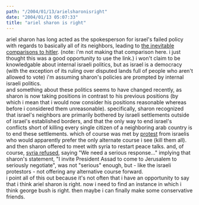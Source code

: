 ```yaml
---
path: "/2004/01/13/arielsharonisright" 
date: "2004/01/13 05:07:33" 
title: "ariel sharon is right" 
---
```

ariel sharon has long acted as the spokesperson for israel's failed policy with regards to basically all of its neighbors, leading to <a href="http://www.edge.org/q2004/q04_print.html#godwin">the inevitable comparisons to hitler</a>. (note: i'm not making that comparison here. i just thought this was a good opportunity to use the link.) i won't claim to be knowledgable about internal israeli politics, but as israel is a democracy (with the exception of its ruling over disputed lands full of people who aren't allowed to vote) i'm assuming sharon's policies are prompted by internal israeli politics.<br>and something about these politics seems to have changed recently, as sharon is now taking positions in contrast to his previous positions (by which i mean that i would now consider his positions reasonable whereas before i considered them unreasonable). specifically, sharon recognized that israel's neighbors are primarily bothered by israeli settlements outside of israel's established borders, and that the only way to end israel's conflicts short of killing every single citizen of a neighboring arab country is to end these settlements. which of course was met by <a href="http://news.bbc.co.uk/1/hi/world/middle_east/3388015.stm">protest</a> from israelis who would apparently prefer the only alternate course i see (kill them all).<br>and then sharon offered to meet with syria to restart peace talks. and, of course, <a href="http://news.bbc.co.uk/1/hi/world/middle_east/3389483.stm">syria refused</a>, saying "We need a serious response..." implying that sharon's statement, "I invite President Assad to come to Jerusalem to seriously negotiate", was not "serious" enough, but - like the israeli protestors - not offering any alternative course forward.<br>i point all of this out because it's not often that i have an opportunity to say that i think ariel sharon is right. now i need to find an instance in which i think george bush is right. then maybe i can finally make some conservative friends.